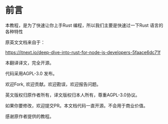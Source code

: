 # 前言

本教程，是为了快速让你上手Rust 编程，所以我们主要是快速过一下Rust 语言的各种特性

原英文文档来自于：

https://itnext.io/deep-dive-into-rust-for-node-js-developers-5faace6dc71f

本翻译译文，完全开源。

代码采用AGPL-3.0 发布。

欢迎Fork, 欢迎贡献。欢迎勘误，欢迎报告问题。

英文版权归原作者所有，译文版权归本人所有，尊重AGPL-3.0协议。

如果你要修改，欢迎提交PR。本文档代码一直开源。不会用于商业价值。

感谢原作者提供的教程。